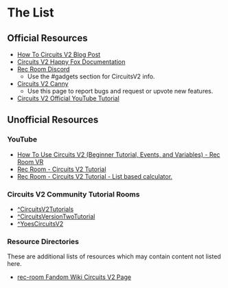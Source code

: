 # The List
## Official Resources
* [How To Circuits V2 Blog Post](https://recroom.com/developer-blog/2020/8/3/how-2-circuits-2)
* [Circuits V2 Happy Fox Documentation](https://recroom.happyfox.com/kb/section/65/)
* [Rec Room Discord](https://discord.com/channels/193073071802941451/414540825700335617)
  * Use the #gadgets section for CircuitsV2 info.
* [Circuits V2 Canny](https://recroom.canny.io/creative-tools?category=circuits-v2-feedback)
  * Use this page to report bugs and request or upvote new features.
* [Circuits V2 Official YouTube Tutorial](https://www.youtube.com/watch?v=J_vGEe5-rc8)

## Unofficial Resources
### YouTube
* [How To Use Circuits V2 (Beginner Tutorial, Events, and Variables) - Rec Room VR](https://youtu.be/Ow2CCZPedb0)
* [Rec Room - Circuits V2 Tutorial](https://youtu.be/sQ4GuOyiink)
* [Rec Room - Circuits V2 Tutorial - List based calculator.](https://youtu.be/3pD_gLHelTs)

### Circuits V2 Community Tutorial Rooms
* <a href="https://rec.net/room/CircuitsV2Tutorials">^CircuitsV2Tutorials</a>
* <a href="https://rec.net/room/CircuitsVersionTwoTutorial">^CircuitsVersionTwoTutorial</a>
* <a href="https://rec.net/room/YoesCircuitsV2">^YoesCircuitsV2</a>

### Resource Directories
These are additional lists of resources which may contain content not listed here.
* [rec-room Fandom Wiki Circuits V2 Page](https://rec-room.fandom.com/wiki/Circuits_V2)
